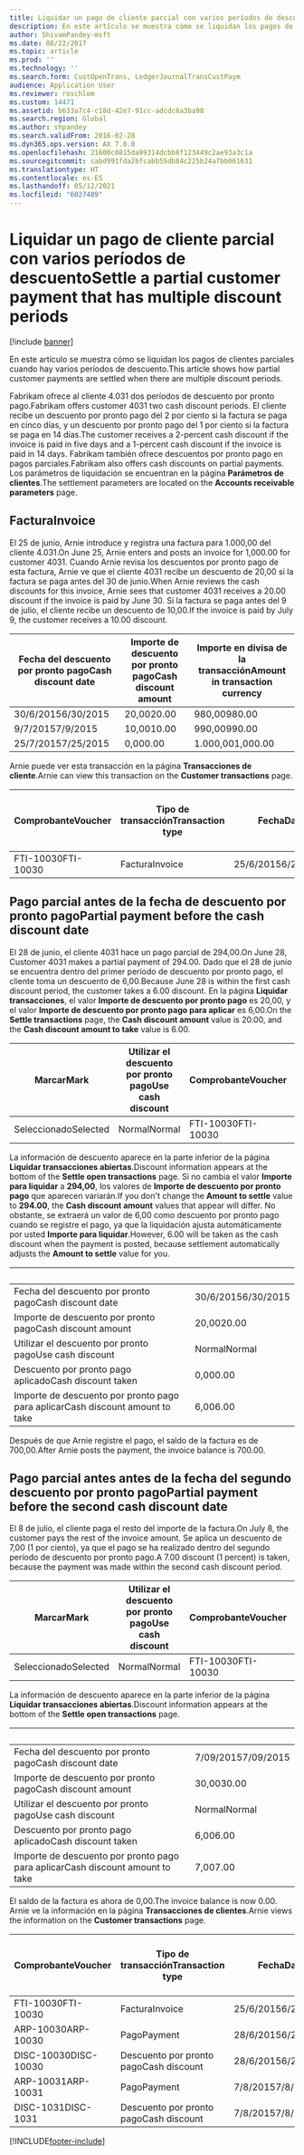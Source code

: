 ```yaml
---
title: Liquidar un pago de cliente parcial con varios períodos de descuento
description: En este artículo se muestra cómo se liquidan los pagos de clientes parciales cuando hay varios períodos de descuento.
author: ShivamPandey-msft
ms.date: 08/22/2017
ms.topic: article
ms.prod: ''
ms.technology: ''
ms.search.form: CustOpenTrans, LedgerJournalTransCustPaym
audience: Application User
ms.reviewer: roschlom
ms.custom: 14471
ms.assetid: b633a7c4-c18d-42e7-91cc-adcdc8a3ba98
ms.search.region: Global
ms.author: shpandey
ms.search.validFrom: 2016-02-28
ms.dyn365.ops.version: AX 7.0.0
ms.openlocfilehash: 21600c0815da99314dcbb8f123449c2ae93a3c1a
ms.sourcegitcommit: cabd991fda2bfcabb55db84c225b24a7bb061631
ms.translationtype: HT
ms.contentlocale: es-ES
ms.lasthandoff: 05/12/2021
ms.locfileid: "6027489"
---
```

# <a name="settle-a-partial-customer-payment-that-has-multiple-discount-periods"></a><span data-ttu-id="4e944-103">Liquidar un pago de cliente parcial con varios períodos de descuento</span><span class="sxs-lookup"><span data-stu-id="4e944-103">Settle a partial customer payment that has multiple discount periods</span></span>

[!include [banner](../includes/banner.md)]

<span data-ttu-id="4e944-104">En este artículo se muestra cómo se liquidan los pagos de clientes parciales cuando hay varios períodos de descuento.</span><span class="sxs-lookup"><span data-stu-id="4e944-104">This article shows how partial customer payments are settled when there are multiple discount periods.</span></span>

<span data-ttu-id="4e944-105">Fabrikam ofrece al cliente 4.031 dos períodos de descuento por pronto pago.</span><span class="sxs-lookup"><span data-stu-id="4e944-105">Fabrikam offers customer 4031 two cash discount periods.</span></span> <span data-ttu-id="4e944-106">El cliente recibe un descuento por pronto pago del 2 por ciento si la factura se paga en cinco días, y un descuento por pronto pago del 1 por ciento si la factura se paga en 14 días.</span><span class="sxs-lookup"><span data-stu-id="4e944-106">The customer receives a 2-percent cash discount if the invoice is paid in five days and a 1-percent cash discount if the invoice is paid in 14 days.</span></span> <span data-ttu-id="4e944-107">Fabrikam también ofrece descuentos por pronto pago en pagos parciales.</span><span class="sxs-lookup"><span data-stu-id="4e944-107">Fabrikam also offers cash discounts on partial payments.</span></span> <span data-ttu-id="4e944-108">Los parámetros de liquidación se encuentran en la página **Parámetros de clientes**.</span><span class="sxs-lookup"><span data-stu-id="4e944-108">The settlement parameters are located on the **Accounts receivable parameters** page.</span></span>

## <a name="invoice"></a><span data-ttu-id="4e944-109">Factura</span><span class="sxs-lookup"><span data-stu-id="4e944-109">Invoice</span></span>
<span data-ttu-id="4e944-110">El 25 de junio, Arnie introduce y registra una factura para 1.000,00 del cliente 4.031.</span><span class="sxs-lookup"><span data-stu-id="4e944-110">On June 25, Arnie enters and posts an invoice for 1,000.00 for customer 4031.</span></span> <span data-ttu-id="4e944-111">Cuando Arnie revisa los descuentos por pronto pago de esta factura, Arnie ve que el cliente 4031 recibe un descuento de 20,00 si la factura se paga antes del 30 de junio.</span><span class="sxs-lookup"><span data-stu-id="4e944-111">When Arnie reviews the cash discounts for this invoice, Arnie sees that customer 4031 receives a 20.00 discount if the invoice is paid by June 30.</span></span> <span data-ttu-id="4e944-112">Si la factura se paga antes del 9 de julio, el cliente recibe un descuento de 10,00.</span><span class="sxs-lookup"><span data-stu-id="4e944-112">If the invoice is paid by July 9, the customer receives a 10.00 discount.</span></span>

| <span data-ttu-id="4e944-113">Fecha del descuento por pronto pago</span><span class="sxs-lookup"><span data-stu-id="4e944-113">Cash discount date</span></span> | <span data-ttu-id="4e944-114">Importe de descuento por pronto pago</span><span class="sxs-lookup"><span data-stu-id="4e944-114">Cash discount amount</span></span> | <span data-ttu-id="4e944-115">Importe en divisa de la transacción</span><span class="sxs-lookup"><span data-stu-id="4e944-115">Amount in transaction currency</span></span> |
|--------------------|----------------------|--------------------------------|
| <span data-ttu-id="4e944-116">30/6/2015</span><span class="sxs-lookup"><span data-stu-id="4e944-116">6/30/2015</span></span>          | <span data-ttu-id="4e944-117">20,00</span><span class="sxs-lookup"><span data-stu-id="4e944-117">20.00</span></span>                | <span data-ttu-id="4e944-118">980,00</span><span class="sxs-lookup"><span data-stu-id="4e944-118">980.00</span></span>                         |
| <span data-ttu-id="4e944-119">9/7/2015</span><span class="sxs-lookup"><span data-stu-id="4e944-119">7/9/2015</span></span>           | <span data-ttu-id="4e944-120">10,00</span><span class="sxs-lookup"><span data-stu-id="4e944-120">10.00</span></span>                | <span data-ttu-id="4e944-121">990,00</span><span class="sxs-lookup"><span data-stu-id="4e944-121">990.00</span></span>                         |
| <span data-ttu-id="4e944-122">25/7/2015</span><span class="sxs-lookup"><span data-stu-id="4e944-122">7/25/2015</span></span>          | <span data-ttu-id="4e944-123">0,00</span><span class="sxs-lookup"><span data-stu-id="4e944-123">0.00</span></span>                 | <span data-ttu-id="4e944-124">1.000,00</span><span class="sxs-lookup"><span data-stu-id="4e944-124">1,000.00</span></span>                       |

<span data-ttu-id="4e944-125">Arnie puede ver esta transacción en la página **Transacciones de cliente**.</span><span class="sxs-lookup"><span data-stu-id="4e944-125">Arnie can view this transaction on the **Customer transactions** page.</span></span>

| <span data-ttu-id="4e944-126">Comprobante</span><span class="sxs-lookup"><span data-stu-id="4e944-126">Voucher</span></span>   | <span data-ttu-id="4e944-127">Tipo de transacción</span><span class="sxs-lookup"><span data-stu-id="4e944-127">Transaction type</span></span> | <span data-ttu-id="4e944-128">Fecha</span><span class="sxs-lookup"><span data-stu-id="4e944-128">Date</span></span>      | <span data-ttu-id="4e944-129">Factura</span><span class="sxs-lookup"><span data-stu-id="4e944-129">Invoice</span></span> | <span data-ttu-id="4e944-130">Importe en débito en divisa de transacción</span><span class="sxs-lookup"><span data-stu-id="4e944-130">Amount in transaction currency debit</span></span> | <span data-ttu-id="4e944-131">Importe en crédito en divisa de transacción</span><span class="sxs-lookup"><span data-stu-id="4e944-131">Amount in transaction currency credit</span></span> | <span data-ttu-id="4e944-132">Saldo</span><span class="sxs-lookup"><span data-stu-id="4e944-132">Balance</span></span>  | <span data-ttu-id="4e944-133">Divisa</span><span class="sxs-lookup"><span data-stu-id="4e944-133">Currency</span></span> |
|-----------|------------------|-----------|---------|--------------------------------------|---------------------------------------|----------|----------|
| <span data-ttu-id="4e944-134">FTI-10030</span><span class="sxs-lookup"><span data-stu-id="4e944-134">FTI-10030</span></span> | <span data-ttu-id="4e944-135">Factura</span><span class="sxs-lookup"><span data-stu-id="4e944-135">Invoice</span></span>          | <span data-ttu-id="4e944-136">25/6/2015</span><span class="sxs-lookup"><span data-stu-id="4e944-136">6/25/2015</span></span> | <span data-ttu-id="4e944-137">10030</span><span class="sxs-lookup"><span data-stu-id="4e944-137">10030</span></span>   | <span data-ttu-id="4e944-138">1.000,00</span><span class="sxs-lookup"><span data-stu-id="4e944-138">1,000.00</span></span>                             |                                       | <span data-ttu-id="4e944-139">1.000,00</span><span class="sxs-lookup"><span data-stu-id="4e944-139">1,000.00</span></span> | <span data-ttu-id="4e944-140">USD</span><span class="sxs-lookup"><span data-stu-id="4e944-140">USD</span></span>      |

## <a name="partial-payment-before-the-cash-discount-date"></a><span data-ttu-id="4e944-141">Pago parcial antes de la fecha de descuento por pronto pago</span><span class="sxs-lookup"><span data-stu-id="4e944-141">Partial payment before the cash discount date</span></span>
<span data-ttu-id="4e944-142">El 28 de junio, el cliente 4031 hace un pago parcial de 294,00.</span><span class="sxs-lookup"><span data-stu-id="4e944-142">On June 28, Customer 4031 makes a partial payment of 294.00.</span></span> <span data-ttu-id="4e944-143">Dado que el 28 de junio se encuentra dentro del primer período de descuento por pronto pago, el cliente toma un descuento de 6,00.</span><span class="sxs-lookup"><span data-stu-id="4e944-143">Because June 28 is within the first cash discount period, the customer takes a 6.00 discount.</span></span> <span data-ttu-id="4e944-144">En la página **Liquidar transacciones**, el valor **Importe de descuento por pronto pago** es 20,00, y el valor **Importe de descuento por pronto pago para aplicar** es 6,00.</span><span class="sxs-lookup"><span data-stu-id="4e944-144">On the **Settle transactions** page, the **Cash discount amount** value is 20.00, and the **Cash discount amount to take** value is 6.00.</span></span>

| <span data-ttu-id="4e944-145">Marcar</span><span class="sxs-lookup"><span data-stu-id="4e944-145">Mark</span></span>     | <span data-ttu-id="4e944-146">Utilizar el descuento por pronto pago</span><span class="sxs-lookup"><span data-stu-id="4e944-146">Use cash discount</span></span> | <span data-ttu-id="4e944-147">Comprobante</span><span class="sxs-lookup"><span data-stu-id="4e944-147">Voucher</span></span>   | <span data-ttu-id="4e944-148">Cuenta</span><span class="sxs-lookup"><span data-stu-id="4e944-148">Account</span></span> | <span data-ttu-id="4e944-149">Fecha</span><span class="sxs-lookup"><span data-stu-id="4e944-149">Date</span></span>      | <span data-ttu-id="4e944-150">Fecha de vencimiento</span><span class="sxs-lookup"><span data-stu-id="4e944-150">Due date</span></span>  | <span data-ttu-id="4e944-151">Factura</span><span class="sxs-lookup"><span data-stu-id="4e944-151">Invoice</span></span> | <span data-ttu-id="4e944-152">Importe en divisa de la transacción</span><span class="sxs-lookup"><span data-stu-id="4e944-152">Amount in transaction currency</span></span> | <span data-ttu-id="4e944-153">Divisa</span><span class="sxs-lookup"><span data-stu-id="4e944-153">Currency</span></span> | <span data-ttu-id="4e944-154">Importe para liquidar</span><span class="sxs-lookup"><span data-stu-id="4e944-154">Amount to settle</span></span> |
|----------|-------------------|-----------|---------|-----------|-----------|---------|--------------------------------|----------|------------------|
| <span data-ttu-id="4e944-155">Seleccionado</span><span class="sxs-lookup"><span data-stu-id="4e944-155">Selected</span></span> | <span data-ttu-id="4e944-156">Normal</span><span class="sxs-lookup"><span data-stu-id="4e944-156">Normal</span></span>            | <span data-ttu-id="4e944-157">FTI-10030</span><span class="sxs-lookup"><span data-stu-id="4e944-157">FTI-10030</span></span> | <span data-ttu-id="4e944-158">4031</span><span class="sxs-lookup"><span data-stu-id="4e944-158">4031</span></span>    | <span data-ttu-id="4e944-159">25/6/2015</span><span class="sxs-lookup"><span data-stu-id="4e944-159">6/25/2015</span></span> | <span data-ttu-id="4e944-160">25/7/2015</span><span class="sxs-lookup"><span data-stu-id="4e944-160">7/25/2015</span></span> | <span data-ttu-id="4e944-161">10030</span><span class="sxs-lookup"><span data-stu-id="4e944-161">10030</span></span>   | <span data-ttu-id="4e944-162">1.000,00</span><span class="sxs-lookup"><span data-stu-id="4e944-162">1,000.00</span></span>                       | <span data-ttu-id="4e944-163">USD</span><span class="sxs-lookup"><span data-stu-id="4e944-163">USD</span></span>      | <span data-ttu-id="4e944-164">294,00</span><span class="sxs-lookup"><span data-stu-id="4e944-164">294.00</span></span>           |

<span data-ttu-id="4e944-165">La información de descuento aparece en la parte inferior de la página **Liquidar transacciones abiertas**.</span><span class="sxs-lookup"><span data-stu-id="4e944-165">Discount information appears at the bottom of the **Settle open transactions** page.</span></span> <span data-ttu-id="4e944-166">Si no cambia el valor **Importe para liquidar** a **294,00**, los valores de **Importe de descuento por pronto pago** que aparecen variarán.</span><span class="sxs-lookup"><span data-stu-id="4e944-166">If you don't change the **Amount to settle** value to **294.00**, the **Cash discount amount** values that appear will differ.</span></span> <span data-ttu-id="4e944-167">No obstante, se extraerá un valor de 6,00 como descuento por pronto pago cuando se registre el pago, ya que la liquidación ajusta automáticamente por usted **Importe para liquidar**.</span><span class="sxs-lookup"><span data-stu-id="4e944-167">However, 6.00 will be taken as the cash discount when the payment is posted, because settlement automatically adjusts the **Amount to settle** value for you.</span></span>

| &nbsp;                       | &nbsp;    |
|------------------------------|-----------|
| <span data-ttu-id="4e944-168">Fecha del descuento por pronto pago</span><span class="sxs-lookup"><span data-stu-id="4e944-168">Cash discount date</span></span>           | <span data-ttu-id="4e944-169">30/6/2015</span><span class="sxs-lookup"><span data-stu-id="4e944-169">6/30/2015</span></span> |
| <span data-ttu-id="4e944-170">Importe de descuento por pronto pago</span><span class="sxs-lookup"><span data-stu-id="4e944-170">Cash discount amount</span></span>         | <span data-ttu-id="4e944-171">20,00</span><span class="sxs-lookup"><span data-stu-id="4e944-171">20.00</span></span>     |
| <span data-ttu-id="4e944-172">Utilizar el descuento por pronto pago</span><span class="sxs-lookup"><span data-stu-id="4e944-172">Use cash discount</span></span>            | <span data-ttu-id="4e944-173">Normal</span><span class="sxs-lookup"><span data-stu-id="4e944-173">Normal</span></span>    |
| <span data-ttu-id="4e944-174">Descuento por pronto pago aplicado</span><span class="sxs-lookup"><span data-stu-id="4e944-174">Cash discount taken</span></span>          | <span data-ttu-id="4e944-175">0,00</span><span class="sxs-lookup"><span data-stu-id="4e944-175">0.00</span></span>      |
| <span data-ttu-id="4e944-176">Importe de descuento por pronto pago para aplicar</span><span class="sxs-lookup"><span data-stu-id="4e944-176">Cash discount amount to take</span></span> | <span data-ttu-id="4e944-177">6,00</span><span class="sxs-lookup"><span data-stu-id="4e944-177">6.00</span></span>      |

<span data-ttu-id="4e944-178">Después de que Arnie registre el pago, el saldo de la factura es de 700,00.</span><span class="sxs-lookup"><span data-stu-id="4e944-178">After Arnie posts the payment, the invoice balance is 700.00.</span></span>

## <a name="partial-payment-before-the-second-cash-discount-date"></a><span data-ttu-id="4e944-179">Pago parcial antes antes de la fecha del segundo descuento por pronto pago</span><span class="sxs-lookup"><span data-stu-id="4e944-179">Partial payment before the second cash discount date</span></span>
<span data-ttu-id="4e944-180">El 8 de julio, el cliente paga el resto del importe de la factura.</span><span class="sxs-lookup"><span data-stu-id="4e944-180">On July 8, the customer pays the rest of the invoice amount.</span></span> <span data-ttu-id="4e944-181">Se aplica un descuento de 7,00 (1 por ciento), ya que el pago se ha realizado dentro del segundo período de descuento por pronto pago.</span><span class="sxs-lookup"><span data-stu-id="4e944-181">A 7.00 discount (1 percent) is taken, because the payment was made within the second cash discount period.</span></span>

| <span data-ttu-id="4e944-182">Marcar</span><span class="sxs-lookup"><span data-stu-id="4e944-182">Mark</span></span>     | <span data-ttu-id="4e944-183">Utilizar el descuento por pronto pago</span><span class="sxs-lookup"><span data-stu-id="4e944-183">Use cash discount</span></span> | <span data-ttu-id="4e944-184">Comprobante</span><span class="sxs-lookup"><span data-stu-id="4e944-184">Voucher</span></span>   | <span data-ttu-id="4e944-185">Cuenta</span><span class="sxs-lookup"><span data-stu-id="4e944-185">Account</span></span> | <span data-ttu-id="4e944-186">Fecha</span><span class="sxs-lookup"><span data-stu-id="4e944-186">Date</span></span>      | <span data-ttu-id="4e944-187">Fecha de vencimiento</span><span class="sxs-lookup"><span data-stu-id="4e944-187">Due date</span></span>  | <span data-ttu-id="4e944-188">Factura</span><span class="sxs-lookup"><span data-stu-id="4e944-188">Invoice</span></span> | <span data-ttu-id="4e944-189">Importe en débito en divisa de transacción</span><span class="sxs-lookup"><span data-stu-id="4e944-189">Amount in transaction currency debit</span></span> | <span data-ttu-id="4e944-190">Importe en crédito en divisa de transacción</span><span class="sxs-lookup"><span data-stu-id="4e944-190">Amount in transaction currency credit</span></span> | <span data-ttu-id="4e944-191">Divisa</span><span class="sxs-lookup"><span data-stu-id="4e944-191">Currency</span></span> | <span data-ttu-id="4e944-192">Importe para liquidar</span><span class="sxs-lookup"><span data-stu-id="4e944-192">Amount to settle</span></span> |
|----------|-------------------|-----------|---------|-----------|-----------|---------|--------------------------------------|---------------------------------------|----------|------------------|
| <span data-ttu-id="4e944-193">Seleccionado</span><span class="sxs-lookup"><span data-stu-id="4e944-193">Selected</span></span> | <span data-ttu-id="4e944-194">Normal</span><span class="sxs-lookup"><span data-stu-id="4e944-194">Normal</span></span>            | <span data-ttu-id="4e944-195">FTI-10030</span><span class="sxs-lookup"><span data-stu-id="4e944-195">FTI-10030</span></span> | <span data-ttu-id="4e944-196">4031</span><span class="sxs-lookup"><span data-stu-id="4e944-196">4031</span></span>    | <span data-ttu-id="4e944-197">25/6/2015</span><span class="sxs-lookup"><span data-stu-id="4e944-197">6/25/2015</span></span> | <span data-ttu-id="4e944-198">25/7/2015</span><span class="sxs-lookup"><span data-stu-id="4e944-198">7/25/2015</span></span> | <span data-ttu-id="4e944-199">10030</span><span class="sxs-lookup"><span data-stu-id="4e944-199">10030</span></span>   | <span data-ttu-id="4e944-200">700,00</span><span class="sxs-lookup"><span data-stu-id="4e944-200">700.00</span></span>                               |                                       | <span data-ttu-id="4e944-201">USD</span><span class="sxs-lookup"><span data-stu-id="4e944-201">USD</span></span>      | <span data-ttu-id="4e944-202">693,00</span><span class="sxs-lookup"><span data-stu-id="4e944-202">693.00</span></span>           |

<span data-ttu-id="4e944-203">La información de descuento aparece en la parte inferior de la página **Liquidar transacciones abiertas**.</span><span class="sxs-lookup"><span data-stu-id="4e944-203">Discount information appears at the bottom of the **Settle open transactions** page.</span></span>

| &nbsp;                       | &nbsp;    |
|------------------------------|-----------|
| <span data-ttu-id="4e944-204">Fecha del descuento por pronto pago</span><span class="sxs-lookup"><span data-stu-id="4e944-204">Cash discount date</span></span>           | <span data-ttu-id="4e944-205">7/09/2015</span><span class="sxs-lookup"><span data-stu-id="4e944-205">7/09/2015</span></span> |
| <span data-ttu-id="4e944-206">Importe de descuento por pronto pago</span><span class="sxs-lookup"><span data-stu-id="4e944-206">Cash discount amount</span></span>         | <span data-ttu-id="4e944-207">30,00</span><span class="sxs-lookup"><span data-stu-id="4e944-207">30.00</span></span>     |
| <span data-ttu-id="4e944-208">Utilizar el descuento por pronto pago</span><span class="sxs-lookup"><span data-stu-id="4e944-208">Use cash discount</span></span>            | <span data-ttu-id="4e944-209">Normal</span><span class="sxs-lookup"><span data-stu-id="4e944-209">Normal</span></span>    |
| <span data-ttu-id="4e944-210">Descuento por pronto pago aplicado</span><span class="sxs-lookup"><span data-stu-id="4e944-210">Cash discount taken</span></span>          | <span data-ttu-id="4e944-211">6,00</span><span class="sxs-lookup"><span data-stu-id="4e944-211">6.00</span></span>      |
| <span data-ttu-id="4e944-212">Importe de descuento por pronto pago para aplicar</span><span class="sxs-lookup"><span data-stu-id="4e944-212">Cash discount amount to take</span></span> | <span data-ttu-id="4e944-213">7,00</span><span class="sxs-lookup"><span data-stu-id="4e944-213">7.00</span></span>      |

<span data-ttu-id="4e944-214">El saldo de la factura es ahora de 0,00.</span><span class="sxs-lookup"><span data-stu-id="4e944-214">The invoice balance is now 0.00.</span></span> <span data-ttu-id="4e944-215">Arnie ve la información en la página **Transacciones de clientes**.</span><span class="sxs-lookup"><span data-stu-id="4e944-215">Arnie views the information on the **Customer transactions** page.</span></span>

| <span data-ttu-id="4e944-216">Comprobante</span><span class="sxs-lookup"><span data-stu-id="4e944-216">Voucher</span></span>    | <span data-ttu-id="4e944-217">Tipo de transacción</span><span class="sxs-lookup"><span data-stu-id="4e944-217">Transaction type</span></span> | <span data-ttu-id="4e944-218">Fecha</span><span class="sxs-lookup"><span data-stu-id="4e944-218">Date</span></span>      | <span data-ttu-id="4e944-219">Factura</span><span class="sxs-lookup"><span data-stu-id="4e944-219">Invoice</span></span> | <span data-ttu-id="4e944-220">Importe en débito en divisa de transacción</span><span class="sxs-lookup"><span data-stu-id="4e944-220">Amount in transaction currency debit</span></span> | <span data-ttu-id="4e944-221">Importe en crédito en divisa de transacción</span><span class="sxs-lookup"><span data-stu-id="4e944-221">Amount in transaction currency credit</span></span> | <span data-ttu-id="4e944-222">Saldo</span><span class="sxs-lookup"><span data-stu-id="4e944-222">Balance</span></span> | <span data-ttu-id="4e944-223">Divisa</span><span class="sxs-lookup"><span data-stu-id="4e944-223">Currency</span></span> |
|------------|------------------|-----------|---------|--------------------------------------|---------------------------------------|---------|----------|
| <span data-ttu-id="4e944-224">FTI-10030</span><span class="sxs-lookup"><span data-stu-id="4e944-224">FTI-10030</span></span>  | <span data-ttu-id="4e944-225">Factura</span><span class="sxs-lookup"><span data-stu-id="4e944-225">Invoice</span></span>          | <span data-ttu-id="4e944-226">25/6/2015</span><span class="sxs-lookup"><span data-stu-id="4e944-226">6/25/2015</span></span> | <span data-ttu-id="4e944-227">10030</span><span class="sxs-lookup"><span data-stu-id="4e944-227">10030</span></span>   | <span data-ttu-id="4e944-228">1.000,00</span><span class="sxs-lookup"><span data-stu-id="4e944-228">1,000.00</span></span>                             |                                       | <span data-ttu-id="4e944-229">0,00</span><span class="sxs-lookup"><span data-stu-id="4e944-229">0.00</span></span>    | <span data-ttu-id="4e944-230">USD</span><span class="sxs-lookup"><span data-stu-id="4e944-230">USD</span></span>      |
| <span data-ttu-id="4e944-231">ARP-10030</span><span class="sxs-lookup"><span data-stu-id="4e944-231">ARP-10030</span></span>  |  <span data-ttu-id="4e944-232">Pago</span><span class="sxs-lookup"><span data-stu-id="4e944-232">Payment</span></span>         | <span data-ttu-id="4e944-233">28/6/2015</span><span class="sxs-lookup"><span data-stu-id="4e944-233">6/28/2015</span></span> |         |                                      | <span data-ttu-id="4e944-234">294,00</span><span class="sxs-lookup"><span data-stu-id="4e944-234">294.00</span></span>                                | <span data-ttu-id="4e944-235">0,00</span><span class="sxs-lookup"><span data-stu-id="4e944-235">0.00</span></span>    | <span data-ttu-id="4e944-236">USD</span><span class="sxs-lookup"><span data-stu-id="4e944-236">USD</span></span>      |
| <span data-ttu-id="4e944-237">DISC-10030</span><span class="sxs-lookup"><span data-stu-id="4e944-237">DISC-10030</span></span> |  <span data-ttu-id="4e944-238">Descuento por pronto pago</span><span class="sxs-lookup"><span data-stu-id="4e944-238">Cash discount</span></span>   | <span data-ttu-id="4e944-239">28/6/2015</span><span class="sxs-lookup"><span data-stu-id="4e944-239">6/28/2015</span></span> |         |                                      | <span data-ttu-id="4e944-240">6,00</span><span class="sxs-lookup"><span data-stu-id="4e944-240">6.00</span></span>                                  | <span data-ttu-id="4e944-241">0,00</span><span class="sxs-lookup"><span data-stu-id="4e944-241">0.00</span></span>    | <span data-ttu-id="4e944-242">USD</span><span class="sxs-lookup"><span data-stu-id="4e944-242">USD</span></span>      |
| <span data-ttu-id="4e944-243">ARP-10031</span><span class="sxs-lookup"><span data-stu-id="4e944-243">ARP-10031</span></span>  |  <span data-ttu-id="4e944-244">Pago</span><span class="sxs-lookup"><span data-stu-id="4e944-244">Payment</span></span>         | <span data-ttu-id="4e944-245">7/8/2015</span><span class="sxs-lookup"><span data-stu-id="4e944-245">7/8/2015</span></span>  |         |                                      | <span data-ttu-id="4e944-246">693,00</span><span class="sxs-lookup"><span data-stu-id="4e944-246">693.00</span></span>                                | <span data-ttu-id="4e944-247">0,00</span><span class="sxs-lookup"><span data-stu-id="4e944-247">0.00</span></span>    | <span data-ttu-id="4e944-248">USD</span><span class="sxs-lookup"><span data-stu-id="4e944-248">USD</span></span>      |
| <span data-ttu-id="4e944-249">DISC-1031</span><span class="sxs-lookup"><span data-stu-id="4e944-249">DISC-1031</span></span>  |  <span data-ttu-id="4e944-250">Descuento por pronto pago</span><span class="sxs-lookup"><span data-stu-id="4e944-250">Cash discount</span></span>   | <span data-ttu-id="4e944-251">7/8/2015</span><span class="sxs-lookup"><span data-stu-id="4e944-251">7/8/2015</span></span>  |         |                                      | <span data-ttu-id="4e944-252">7,00</span><span class="sxs-lookup"><span data-stu-id="4e944-252">7.00</span></span>                                  | <span data-ttu-id="4e944-253">0,00</span><span class="sxs-lookup"><span data-stu-id="4e944-253">0.00</span></span>    | <span data-ttu-id="4e944-254">USD</span><span class="sxs-lookup"><span data-stu-id="4e944-254">USD</span></span>      |







[!INCLUDE[footer-include](../../includes/footer-banner.md)]